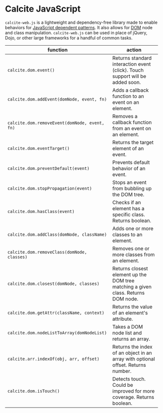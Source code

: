 <h1 id="javascript-overview" class="leader-0">Calcite JavaScript</h1>

`calcite-web.js` is a lightweight and dependency-free library made to enable behaviors for [JavaScript dependent patterns]({{relativePath}}patterns/#javascript-dependent). It also allows for [DOM](https://developer.mozilla.org/en-US/docs/Web/API/Document_Object_Model) node and class manipulation. `calcite-web.js` can be used in place of jQuery, Dojo, or other large frameworks for a handful of common tasks.

| function | action |
| -------- | ------ |
| `calcite.dom.event()` | Returns standard interaction event (click). Touch support will be added soon. |
| `calcite.dom.addEvent(domNode, event, fn)` | Adds a callback function to an event on an element. |
| `calcite.dom.removeEvent(domNode, event, fn)` | Removes a callback function from an event on an element. |
| `calcite.dom.eventTarget()` | Returns the target element of an event. |
| `calcite.dom.preventDefault(event)` | Prevents default behavior of an event. |
| `calcite.dom.stopPropagation(event)` | Stops an event from bubbling up the DOM tree. |
| `calcite.dom.hasClass(event)` | Checks if an element has a specific class. Returns boolean. |
| `calcite.dom.addClass(domNode, className)` | Adds one or more classes to an element. |
| `calcite.dom.removeClass(domNode, classes)` | Removes one or more classes from an element. |
| `calcite.dom.closest(domNode, classes)` | Returns closest element up the DOM tree matching a given class. Returns DOM node. |
| `calcite.dom.getAttr(className, context)` | Returns the value of an element's attribute. |
| `calcite.dom.nodeListToArray(domNodeList)` | Takes a DOM node list and returns an array. |
| `calcite.arr.indexOf(obj, arr, offset)` | Returns the index of an object in an array with optional offset. Returns number. |
| `calcite.dom.isTouch()` | Detects touch. Could be improved for more coverage. Returns boolean. |
